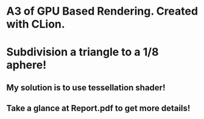 # A3 of GPU Based Rendering. Created with CLion.
# Subdivision a triangle to a 1/8 aphere!
## My solution is to use tessellation shader!
## Take a glance at Report.pdf to get more details!